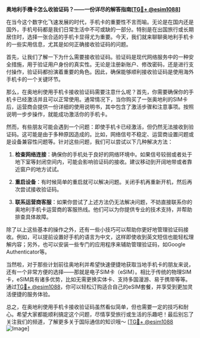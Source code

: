 **奥地利手機卡怎么收验证码？——一份详尽的解答指南[[TG💪+ @esim1088](https://t.me/s/esim1088)]**

在当今这个数字化飞速发展的时代，手机卡的重要性不言而喻。无论是在国内还是国外，手机号码都是我们日常生活中不可或缺的一部分。特别是在出国旅行或长期居住时，选择一张合适的手机卡显得尤为重要。今天，我们就来聊聊奥地利手机卡的一些实用信息，尤其是如何正确接收验证码的问题。

首先，让我们了解一下为什么需要接收验证码。验证码是现代网络服务中的一种安全措施，用于验证用户身份的真实性。无论是注册新账户、修改密码，还是进行支付操作，验证码都扮演着重要的角色。因此，确保能够顺利接收验证码是使用海外手机卡的一个关键环节。

那么，在奥地利使用手机卡接收验证码需要注意什么呢？首先，你需要确保你的手机卡已经激活并且可以正常使用。通常情况下，当你购买了一张奥地利的SIM卡后，运营商会提供一份详细的使用说明书，其中包含了激活步骤和注意事项。按照说明一步步操作，就能成功激活你的手机卡。

然而，有些朋友可能会遇到一个问题：即使手机卡已经激活，但仍然无法接收到验证码。这可能是由于多种原因造成的。比如，网络信号不稳定、运营商设置问题或是设备兼容性问题等。针对这些问题，我们可以尝试以下几种解决方法：

1. **检查网络连接**：确保你的手机处于良好的网络环境中。如果信号较弱或者处于地下室等封闭空间内，可能会影响验证码的接收。建议移动到开阔地带或者靠近窗户的地方试试。

2. **重启设备**：有时候简单的重启就可以解决问题。关闭手机再重新开机，然后再次尝试接收验证码。

3. **联系运营商客服**：如果你尝试了上述方法仍无法解决问题，不妨直接联系你的奥地利手机卡运营商的客服热线。他们可以为你提供专业的技术支持，并帮助排查具体故障。

除了以上这些基本的操作之外，还有一些小技巧可以帮助你更好地管理验证码接收。例如，可以提前设置好手机的语言为中文，这样即使收到英文短信也能轻松理解内容；另外，也可以安装一些专门的应用程序来辅助管理验证码，如Google Authenticator等。

当然啦，对于那些计划前往奥地利并希望快速便捷地获取当地手机卡的朋友来说，还有一个非常方便的选择——那就是电子SIM卡（eSIM）。相比于传统的物理SIM卡，eSIM具有诸多优势，比如无需更换实体卡、支持多国漫游、易于携带等等。通过[TG💪+ @esim1088](https://t.me/s/esim1088)，你可以轻松订购适合自己的eSIM套餐，并享受到更加灵活便捷的服务体验。

总之，在奥地利使用手机卡接收验证码虽然看似简单，但也需要一定的技巧和耐心。希望大家都能顺利搞定这个问题，尽情享受旅行或生活的乐趣吧！最后别忘了关注我们的频道，了解更多关于国际通信的知识哦～ [[TG💪+ @esim1088](https://t.me/s/esim1088) ![Image](https://i.postimg.cc/4NQfJmqS/Snipaste-2025-05-13-00-14-12.png)]
